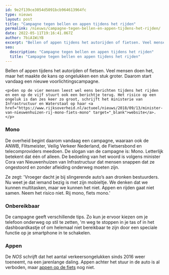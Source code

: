 ```yaml
---
id: 9e2f139ce3054d5091bcb964613964fc
type: nieuws
layout: post
title: "Campagne tegen bellen en appen tijdens het rijden"
permalink: /nieuws/campagne-tegen-bellen-en-appen-tijdens-het-rijden/
date: 2022-05-11T19:16:41.067Z
author: 7biA1WiYB
excerpt: "Bellen of appen tijdens het autorijden of fietsen. Veel mensen doen het, maar het maakte de kans op ongelukken een stuk groter. Daarom start vandaag een nieuwe voorlichtingscampagne.  "
seo:
  description: "Campagne tegen bellen en appen tijdens het rijden"
  title: "Campagne tegen bellen en appen tijdens het rijden"
---
```

Bellen of appen tijdens het autorijden of fietsen. Veel mensen doen het, maar het maakte de kans op ongelukken een stuk groter. Daarom start vandaag een nieuwe voorlichtingscampagne.  

    <p>Een op de vier mensen leest wel eens berichten tijdens het rijden en een op de vijf stuurt ook een berichtje terug. Het risico op een ongeluk is dan zes keer zo groot, schrijft het ministerie van Infrastructuur en Waterstaat op haar <a href="https://www.rijksoverheid.nl/actueel/nieuws/2018/09/13/minister-van-nieuwenhuizen-rij-mono-fiets-mono" target="_blank">website</a>.</p>
<h3>Mono</h3>
<p>De overheid begint daarom vandaag een campagne, waaraan ook de ANWB, Flitsmeister, Veilig Verkeer Nederland, de Fietsersbond en telecomproviders meedoen. De slogan van de campagne is: Mono. Letterlijk betekent dat één of alleen. De bedoeling van het woord is volgens minister Cora van Nieuwenhuizen van Infrastructuur dat mensen snappen dat ze ongestoord en zonder afleiding onderweg moeten zijn. </p>
<p>Ze zegt: 'Vroeger dacht je bij slingerende auto’s aan dronken bestuurders. Nu weet je dat iemand bezig is met zijn mobieltje. We denken dat we kunnen multitasken, maar we kunnen het niet. Appen en rijden gaat niet samen. Neem het risico niet. Rij mono, fiets mono.'</p>
<h3>Onbereikbaar</h3>
<p>De campagne geeft verschillende tips. Zo kun je ervoor kiezen om je telefoon onderweg op stil te zetten, 'm weg te stoppen in je tas of in het dashboardkastje of om helemaal niet bereikbaar te zijn door een speciale functie op je smartphone in te schakelen.</p>
<h3>Appen</h3>
<p>De <em>NOS </em>schrijft dat het aantal verkeersongelukken sinds 2016 weer toeneemt, na een jarenlange daling. Appen achter het stuur in de auto is al verboden, maar <a href="https://7dagen.netlify.app/nieuws/appen-op-de-fiets-voorlopig-niet-verboden" target="_blank">appen op de fiets</a> nog niet.</p>  
